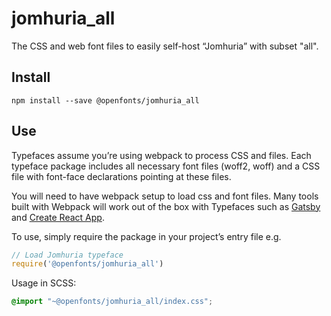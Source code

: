 
# jomhuria_all

The CSS and web font files to easily self-host “Jomhuria” with subset "all".

## Install

`npm install --save @openfonts/jomhuria_all`

## Use

Typefaces assume you’re using webpack to process CSS and files. Each typeface
package includes all necessary font files (woff2, woff) and a CSS file with
font-face declarations pointing at these files.

You will need to have webpack setup to load css and font files. Many tools built
with Webpack will work out of the box with Typefaces such as [Gatsby](https://github.com/gatsbyjs/gatsby)
and [Create React App](https://github.com/facebookincubator/create-react-app).

To use, simply require the package in your project’s entry file e.g.

```javascript
// Load Jomhuria typeface
require('@openfonts/jomhuria_all')
```

Usage in SCSS:
```scss
@import "~@openfonts/jomhuria_all/index.css";
```
